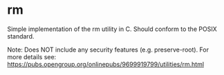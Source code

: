 # rm
Simple implementation of the rm utility in C. Should conform to the POSIX standard.

Note:
Does NOT include any security features (e.g. preserve-root).
For more details see: https://pubs.opengroup.org/onlinepubs/9699919799/utilities/rm.html
